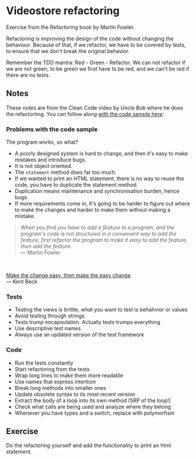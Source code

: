 # Videostore refactoring

Exercise from the Refactoring book by Martin Fowler.

Refactoring is improving the design of the code without changing the behaviour. Because of that, if we refactor, we have to be covered by tests, to ensure that we don't break the original behavior.

Remember the TDD mantra: Red - Green - Refactor. We can not refactor if we are not green, to be green we first have to be red, and we can't be red if there are no tests.

## Notes

These notes are from the Clean Code video by Uncle Bob where he does the refactorting. You can follow along [with the code sample here](https://github.com/unclebob/videostore):

### Problems with the code sample

The program works, so what?

* A poorly designed system is hard to change, and then it's easy to make mistakes and introduce bugs.
* It is not object oriented.
* The `statement` method does far too much.
* If we wanted to print an HTML statement, there is no way to reuse the code, you have to duplicate the statement method.
* Duplication means maintenance and synchronisation burden, hence bugs.
* If more requirements come in, it's going to be harder to figure out where to make the changes and harder to make them without making a mistake.

> _When you find you have to add a feature to a program, and the program's code is not
structured in a convenient way to add the feature, first refactor the program to make it
easy to add the feature, then add the feature._ <br>
&mdash; Martin Fowler

<br>

[Make the change easy, then make the easy change](https://twitter.com/kentbeck/status/250733358307500032?lang=en).<br>&mdash; Kent Beck

### Tests

* Testing the views is brittle, what you want to test is behahvior or values
* Avoid testing through strings
* Tests trump encapsulation. Actually tests trumps everything
* Use descriptive test names
* Always use an updated version of the test framework

### Code

* Run the tests constantly
* Start refactoring from the tests
* Wrap long lines to make them more readable
* Use names that express intention
* Break long methods into smaller ones
* Update obsolete syntax to its most recent version
* Extract the body of a loop into its own method (SRP of the loop!)
* Check what calls are being used and analyze where they belong
* Whenever you have types and a switch, replace with polymorfism

## Exercise

Do the refactoring yourself and add the functionality to print an html statement.
